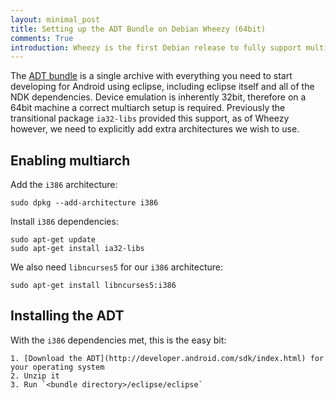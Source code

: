 ```yaml
---
layout: minimal_post
title: Setting up the ADT Bundle on Debian Wheezy (64bit) 
comments: True
introduction: Wheezy is the first Debian release to fully support multiarch, the get the Android emulator working, a correct multiarch setup is required.
---
```


The [ADT bundle](http://developer.android.com/sdk/index.html) is a single archive with everything you need to start developing for Android using eclipse, including eclipse itself and all of the NDK dependencies.
Device emulation is inherently 32bit, therefore on a 64bit machine a correct multiarch setup is required.
Previously the transitional package `ia32-libs` provided this support, as of Wheezy however, we need to explicitly add extra architectures we wish to use.

## Enabling multiarch
Add the `i386` architecture:

    sudo dpkg --add-architecture i386

Install `i386` dependencies: 

    sudo apt-get update
    sudo apt-get install ia32-libs

We also need `libncurses5` for our `i386` architecture:

    sudo apt-get install libncurses5:i386 

## Installing the ADT
With the `i386` dependencies met, this is the easy bit:

    1. [Download the ADT](http://developer.android.com/sdk/index.html) for your operating system
    2. Unzip it
    3. Run `<bundle directory>/eclipse/eclipse`

